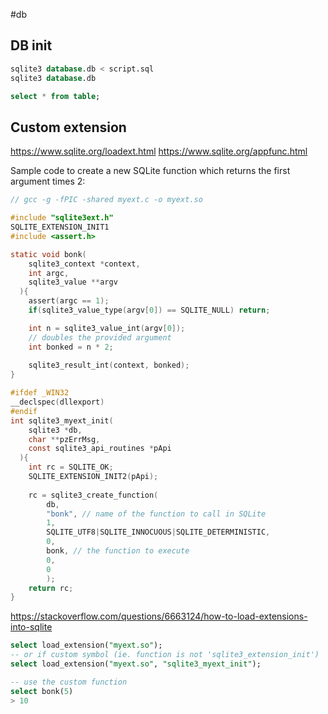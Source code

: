 #db 

## DB init
```sql
sqlite3 database.db < script.sql
sqlite3 database.db

select * from table;
```

## Custom extension
https://www.sqlite.org/loadext.html
https://www.sqlite.org/appfunc.html

Sample code to create a new SQLite function which returns the first argument times 2:

```c
// gcc -g -fPIC -shared myext.c -o myext.so

#include "sqlite3ext.h"
SQLITE_EXTENSION_INIT1
#include <assert.h>

static void bonk(
    sqlite3_context *context,
    int argc,
    sqlite3_value **argv
  ){
    assert(argc == 1);
    if(sqlite3_value_type(argv[0]) == SQLITE_NULL) return;

    int n = sqlite3_value_int(argv[0]);
    // doubles the provided argument
    int bonked = n * 2;
    
    sqlite3_result_int(context, bonked);
}

#ifdef _WIN32
__declspec(dllexport)
#endif
int sqlite3_myext_init(
    sqlite3 *db, 
    char **pzErrMsg, 
    const sqlite3_api_routines *pApi
  ){
    int rc = SQLITE_OK;
    SQLITE_EXTENSION_INIT2(pApi);
	
    rc = sqlite3_create_function(
        db,
        "bonk", // name of the function to call in SQLite
        1,
        SQLITE_UTF8|SQLITE_INNOCUOUS|SQLITE_DETERMINISTIC,
        0,
        bonk, // the function to execute
        0,
        0
        );
    return rc;
}
```

https://stackoverflow.com/questions/6663124/how-to-load-extensions-into-sqlite

```sql
select load_extension("myext.so");
-- or if custom symbol (ie. function is not 'sqlite3_extension_init')
select load_extension("myext.so", "sqlite3_myext_init");

-- use the custom function
select bonk(5)
> 10
```

